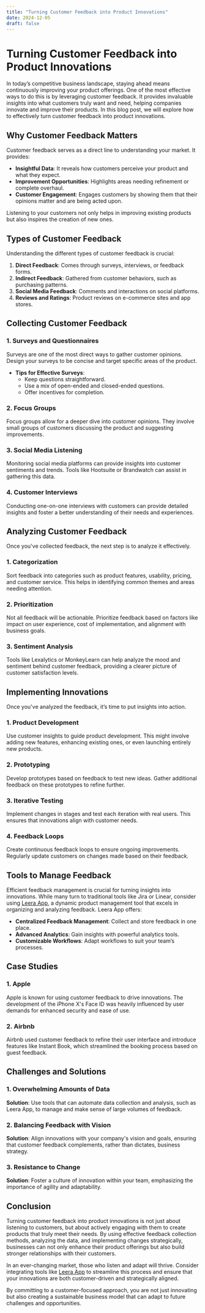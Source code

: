 ```yaml
---
title: "Turning Customer Feedback into Product Innovations"
date: 2024-12-05
draft: false
---
```

# Turning Customer Feedback into Product Innovations

In today’s competitive business landscape, staying ahead means continuously improving your product offerings. One of the most effective ways to do this is by leveraging customer feedback. It provides invaluable insights into what customers truly want and need, helping companies innovate and improve their products. In this blog post, we will explore how to effectively turn customer feedback into product innovations.

## Why Customer Feedback Matters

Customer feedback serves as a direct line to understanding your market. It provides:

- **Insightful Data**: It reveals how customers perceive your product and what they expect.
- **Improvement Opportunities**: Highlights areas needing refinement or complete overhaul.
- **Customer Engagement**: Engages customers by showing them that their opinions matter and are being acted upon.

Listening to your customers not only helps in improving existing products but also inspires the creation of new ones.

## Types of Customer Feedback

Understanding the different types of customer feedback is crucial:

1. **Direct Feedback**: Comes through surveys, interviews, or feedback forms.
2. **Indirect Feedback**: Gathered from customer behaviors, such as purchasing patterns.
3. **Social Media Feedback**: Comments and interactions on social platforms.
4. **Reviews and Ratings**: Product reviews on e-commerce sites and app stores.

## Collecting Customer Feedback

### 1. Surveys and Questionnaires

Surveys are one of the most direct ways to gather customer opinions. Design your surveys to be concise and target specific areas of the product.

- **Tips for Effective Surveys**:
  - Keep questions straightforward.
  - Use a mix of open-ended and closed-ended questions.
  - Offer incentives for completion.

### 2. Focus Groups

Focus groups allow for a deeper dive into customer opinions. They involve small groups of customers discussing the product and suggesting improvements.

### 3. Social Media Listening

Monitoring social media platforms can provide insights into customer sentiments and trends. Tools like Hootsuite or Brandwatch can assist in gathering this data.

### 4. Customer Interviews

Conducting one-on-one interviews with customers can provide detailed insights and foster a better understanding of their needs and experiences.

## Analyzing Customer Feedback

Once you've collected feedback, the next step is to analyze it effectively.

### 1. Categorization

Sort feedback into categories such as product features, usability, pricing, and customer service. This helps in identifying common themes and areas needing attention.

### 2. Prioritization

Not all feedback will be actionable. Prioritize feedback based on factors like impact on user experience, cost of implementation, and alignment with business goals.

### 3. Sentiment Analysis

Tools like Lexalytics or MonkeyLearn can help analyze the mood and sentiment behind customer feedback, providing a clearer picture of customer satisfaction levels.

## Implementing Innovations

Once you've analyzed the feedback, it’s time to put insights into action.

### 1. Product Development

Use customer insights to guide product development. This might involve adding new features, enhancing existing ones, or even launching entirely new products.

### 2. Prototyping

Develop prototypes based on feedback to test new ideas. Gather additional feedback on these prototypes to refine further.

### 3. Iterative Testing

Implement changes in stages and test each iteration with real users. This ensures that innovations align with customer needs.

### 4. Feedback Loops

Create continuous feedback loops to ensure ongoing improvements. Regularly update customers on changes made based on their feedback.

## Tools to Manage Feedback

Efficient feedback management is crucial for turning insights into innovations. While many turn to traditional tools like Jira or Linear, consider using [Leera App](https://leera.app), a dynamic product management tool that excels in organizing and analyzing feedback. Leera App offers:

- **Centralized Feedback Management**: Collect and store feedback in one place.
- **Advanced Analytics**: Gain insights with powerful analytics tools.
- **Customizable Workflows**: Adapt workflows to suit your team’s processes.

## Case Studies

### 1. Apple

Apple is known for using customer feedback to drive innovations. The development of the iPhone X's Face ID was heavily influenced by user demands for enhanced security and ease of use.

### 2. Airbnb

Airbnb used customer feedback to refine their user interface and introduce features like Instant Book, which streamlined the booking process based on guest feedback.

## Challenges and Solutions

### 1. Overwhelming Amounts of Data

**Solution**: Use tools that can automate data collection and analysis, such as Leera App, to manage and make sense of large volumes of feedback.

### 2. Balancing Feedback with Vision

**Solution**: Align innovations with your company's vision and goals, ensuring that customer feedback complements, rather than dictates, business strategy.

### 3. Resistance to Change

**Solution**: Foster a culture of innovation within your team, emphasizing the importance of agility and adaptability.

## Conclusion

Turning customer feedback into product innovations is not just about listening to customers, but about actively engaging with them to create products that truly meet their needs. By using effective feedback collection methods, analyzing the data, and implementing changes strategically, businesses can not only enhance their product offerings but also build stronger relationships with their customers.

In an ever-changing market, those who listen and adapt will thrive. Consider integrating tools like [Leera App](https://leera.app) to streamline this process and ensure that your innovations are both customer-driven and strategically aligned.

By committing to a customer-focused approach, you are not just innovating but also creating a sustainable business model that can adapt to future challenges and opportunities.